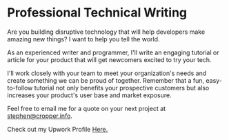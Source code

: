 # Professional Technical Writing

Are you building disruptive technology that will help developers make amazing new things? I want to help you tell the world.

As an experienced writer and programmer, I'll write an engaging tutorial or article for your product that will get newcomers excited to try your tech.

I'll work closely with your team to meet your organization's needs and create something we can be proud of together. Remember that a fun, easy-to-follow tutorial not only benefits your prospective customers but also increases your product's user base and market exposure.

Feel free to email me for a quote on your next project at [stephen@cropper.info](mailto:stephen@cropper.info).

Check out my Upwork Profile [Here.](https://www.upwork.com/o/profiles/users/~01cc05bc0870218c19/)
